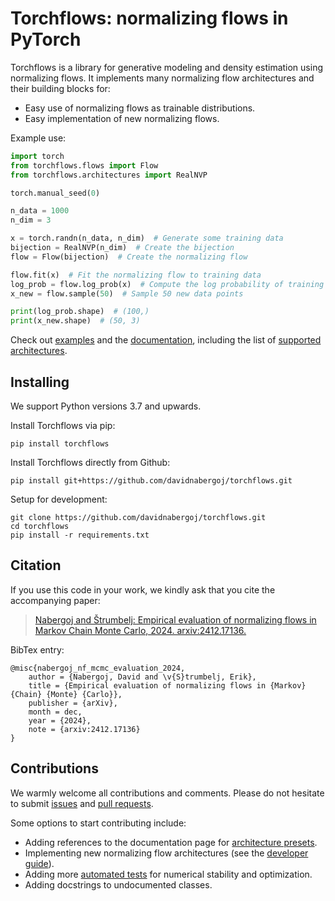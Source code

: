 # Torchflows: normalizing flows in PyTorch

Torchflows is a library for generative modeling and density estimation using normalizing flows.
It implements many normalizing flow architectures and their building blocks for:

* Easy use of normalizing flows as trainable distributions.
* Easy implementation of new normalizing flows.

Example use:

```python
import torch
from torchflows.flows import Flow
from torchflows.architectures import RealNVP

torch.manual_seed(0)

n_data = 1000
n_dim = 3

x = torch.randn(n_data, n_dim)  # Generate some training data
bijection = RealNVP(n_dim)  # Create the bijection
flow = Flow(bijection)  # Create the normalizing flow

flow.fit(x)  # Fit the normalizing flow to training data
log_prob = flow.log_prob(x)  # Compute the log probability of training data
x_new = flow.sample(50)  # Sample 50 new data points

print(log_prob.shape)  # (100,)
print(x_new.shape)  # (50, 3)
```

Check out [examples](examples/) and the [documentation](https://torchflows.readthedocs.io/en/latest/), including the list of [supported architectures](https://torchflows.readthedocs.io/en/latest/).

## Installing

We support Python versions 3.7 and upwards.

Install Torchflows via pip:

```
pip install torchflows
```

Install Torchflows directly from Github:

```
pip install git+https://github.com/davidnabergoj/torchflows.git
```

Setup for development:

```
git clone https://github.com/davidnabergoj/torchflows.git
cd torchflows
pip install -r requirements.txt
```

## Citation

If you use this code in your work, we kindly ask that you cite the accompanying paper:
> [Nabergoj and Štrumbelj: Empirical evaluation of normalizing flows in Markov Chain Monte Carlo, 2024. arxiv:2412.17136.](https://arxiv.org/abs/2412.17136)

BibTex entry:
```
@misc{nabergoj_nf_mcmc_evaluation_2024,
    author = {Nabergoj, David and \v{S}trumbelj, Erik},
    title = {Empirical evaluation of normalizing flows in {Markov} {Chain} {Monte} {Carlo}},
    publisher = {arXiv},
    month = dec,
    year = {2024},
    note = {arxiv:2412.17136}
}
```

## Contributions

We warmly welcome all contributions and comments. 
Please do not hesitate to submit [issues](https://github.com/davidnabergoj/torchflows/issues) and [pull requests](https://github.com/davidnabergoj/torchflows/pulls).

Some options to start contributing include:
* Adding references to the documentation page for [architecture presets](https://torchflows.readthedocs.io/en/latest/architectures/index.html).
* Implementing new normalizing flow architectures (see the [developer guide](https://torchflows.readthedocs.io/en/latest/developer_reference/index.html)).
* Adding more [automated tests](./test) for numerical stability and optimization.
* Adding docstrings to undocumented classes.